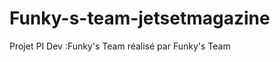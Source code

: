 Funky-s-team-jetsetmagazine
===========================

Projet PI Dev :Funky's Team réalisé par Funky's Team 
